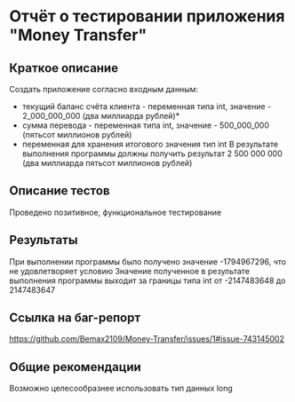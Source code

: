 # Отчёт о тестировании приложения "Money Transfer"
## Краткое описание
Создать приложение согласно входным данным:

- текущий баланс счёта клиента - переменная типа int, значение - 2_000_000_000 (два миллиарда рублей)*
- сумма перевода - переменная типа int, значение - 500_000_000 (пятьсот миллионов рублей)
- переменная для хранения итогового значения  тип int
В результате выполнения программы должны получить результат 2 500 000 000 (два миллиарда пятьсот миллионов рублей)
## Описание тестов
Проведено позитивное, функциональное тестирование
## Результаты
При выполнении программы было получено значение -1794967296, что не удовлетворяет условию 
Значение полученное в результате выполнения программы выходит за границы типа int от -2147483648 до 2147483647
## Ссылка на баг-репорт
https://github.com/Bemax2109/Money-Transfer/issues/1#issue-743145002
## Общие рекомендации
Возможно целесообразнее использовать тип данных long
